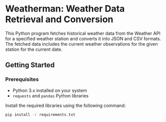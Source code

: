 # Weatherman: Weather Data Retrieval and Conversion

This Python program fetches historical weather data from the Weather API for a specified weather station and converts it into JSON and CSV formats. The fetched data includes the current weather observations for the given station for the current date.

## Getting Started

### Prerequisites

- Python 3.x installed on your system
- `requests` and `pandas` Python libraries

Install the required libraries using the following command:

```bash
pip install -r requirements.txt

